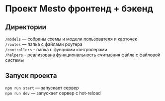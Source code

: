 # Проект Mesto фронтенд + бэкенд

## Директории

`/models` — собраны схемы и модели пользователя и карточек  
`/routes` — папка с файлами роутера  
`/controllers` - папка с фунциями контролерами  
`/helpers` - реализована функциональность считывния файла с файловой системы

## Запуск проекта

`npm run start` — запускает сервер   
`npm run dev` — запускает сервер с hot-reload
